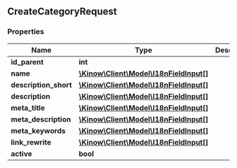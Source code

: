 ## CreateCategoryRequest

### Properties
Name | Type | Description | Notes
------------ | ------------- | ------------- | -------------
**id_parent** | **int** |  | [optional] 
**name** | [**\Kinow\Client\Model\I18nFieldInput[]**](#I18nFieldInput) |  | 
**description_short** | [**\Kinow\Client\Model\I18nFieldInput[]**](#I18nFieldInput) |  | [optional] 
**description** | [**\Kinow\Client\Model\I18nFieldInput[]**](#I18nFieldInput) |  | [optional] 
**meta_title** | [**\Kinow\Client\Model\I18nFieldInput[]**](#I18nFieldInput) |  | [optional] 
**meta_description** | [**\Kinow\Client\Model\I18nFieldInput[]**](#I18nFieldInput) |  | [optional] 
**meta_keywords** | [**\Kinow\Client\Model\I18nFieldInput[]**](#I18nFieldInput) |  | [optional] 
**link_rewrite** | [**\Kinow\Client\Model\I18nFieldInput[]**](#I18nFieldInput) |  | 
**active** | **bool** |  | [optional] 



